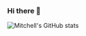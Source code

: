 ### Hi there 👋

![Mitchell's GitHub stats](https://github-readme-stats.vercel.app/api?username=MPerry-SB&count_private=true)





<!--
**MPerry-SB/MPerry-SB** is a ✨ _special_ ✨ repository because its `README.md` (this file) appears on your GitHub profile.

Here are some ideas to get you started:

- 🔭 I’m currently working on ...
- 🌱 I’m currently learning ...
- 👯 I’m looking to collaborate on ...
- 🤔 I’m looking for help with ...
- 💬 Ask me about ...
- 📫 How to reach me: ...

-->
